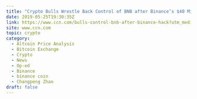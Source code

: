 ```yaml
---
title: "Crypto Bulls Wrestle Back Control of BNB after Binance’s $40 Million Hack"
date: 2019-05-25T19:30:35Z
link: https://www.ccn.com/bulls-control-bnb-after-binance-hack?utm_medium=RSS&utm_source=hune
site: www.ccn.com
topic: crypto
category:
  - Altcoin Price Analysis
  - Bitcoin Exchange
  - Crypto
  - News
  - Op-ed
  - Binance
  - binance coin
  - Changpeng Zhao
draft: false
---
```

